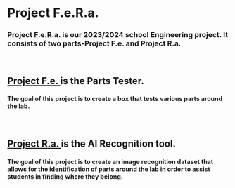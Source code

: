 # Project F.e.R.a.

### Project F.e.R.a. is our 2023/2024 school Engineering project. It consists of two parts-Project F.e. and Project R.a.
<br>

## **[ Project F.e. ](https://github.com/ezahid82/Engineering_F.e.R.a/blob/main/Project%20F.e.md)** is the **Parts Tester**.

#### The goal of this project is to create a box that tests various parts around the lab.
<br>

## **[ Project R.a. ](https://github.com/ezahid82/Engineering_F.e.R.a/blob/main/Project%20R.a.md)** is the **AI Recognition tool**.

#### The goal of this project is to create an image recognition dataset that allows for the identification of parts around the lab in order to assist students in finding where they belong.
